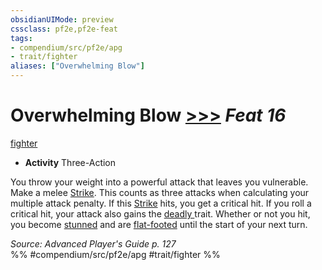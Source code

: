 ```yaml
---
obsidianUIMode: preview
cssclass: pf2e,pf2e-feat
tags:
- compendium/src/pf2e/apg
- trait/fighter
aliases: ["Overwhelming Blow"]
---
```

# Overwhelming Blow  [>>>](/rules/core-rulebook/chapter-9-playing-the-game.md#Actions "Three-Action") *Feat 16*  
[fighter](/rules/traits/fighter.md)  

- **Activity** Three-Action

You throw your weight into a powerful attack that leaves you vulnerable. Make a melee [Strike](/rules/actions/strike.md). This counts as three attacks when calculating your multiple attack penalty. If this [Strike](/rules/actions/strike.md) hits, you get a critical hit. If you roll a critical hit, your attack also gains the [deadly <d12>](/rules/traits/deadly.md) trait. Whether or not you hit, you become [stunned](/rules/conditions.md#Stunned) and are [flat-footed](/rules/conditions.md#Flat-footed) until the start of your next turn.

*Source: Advanced Player's Guide p. 127*  
%% #compendium/src/pf2e/apg #trait/fighter %%